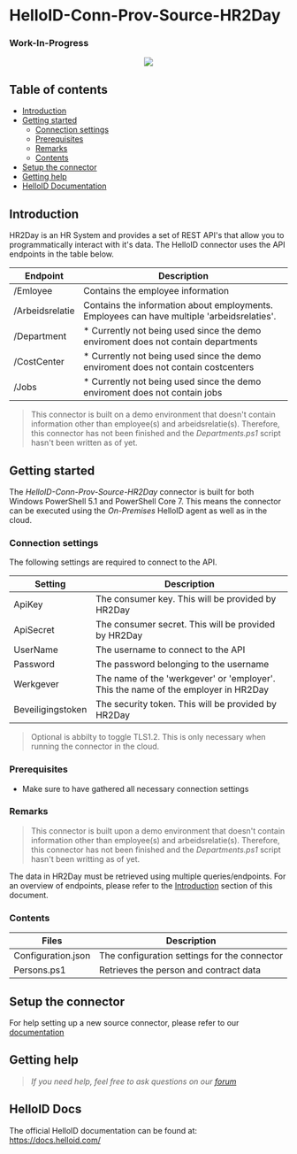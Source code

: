 # HelloID-Conn-Prov-Source-HR2Day
### Work-In-Progress

<p align="center">
  <img src="https://www.hr2day.com/wp-content/uploads/2019/10/cropped-RGB_hr2day_logo.png">
</p>

## Table of contents

- [Introduction](#Introduction)
- [Getting started](#Getting-started)
  + [Connection settings](#Connection-settings)
  + [Prerequisites](#Prerequisites)
  + [Remarks](#Remarks)
  + [Contents](#Contents)
- [Setup the connector](Setup-The-Connector)
- [Getting help](Getting-help)
- [HelloID Documentation](HelloID-Docs)

## Introduction

HR2Day is an HR System and provides a set of REST API's that allow you to programmatically interact with it's data. The HelloID connector uses the API endpoints in the table below.

| Endpoint     | Description |
| ------------ | ----------- |
| /Emloyee     | Contains the employee information            |
| /Arbeidsrelatie    | Contains the information about employments. Employees can have multiple 'arbeidsrelaties'.            |
| /Department | * Currently not being used since the demo enviroment does not contain departments                |
| /CostCenter | * Currently not being used since the demo enviroment does not contain costcenters                |
| /Jobs | * Currently not being used since the demo enviroment does not contain jobs            |

> This connector is built on a demo environment that doesn't contain information other than employee(s) and arbeidsrelatie(s). Therefore, this connector has not been finished and the _Departments.ps1_ script hasn't been written as of yet.

## Getting started

The _HelloID-Conn-Prov-Source-HR2Day_ connector is built for both Windows PowerShell 5.1 and PowerShell Core 7. This means the connector can be executed using the _On-Premises_ HelloID agent as well as in the cloud.

### Connection settings

The following settings are required to connect to the API.

| Setting     | Description |
| ------------ | ----------- |
| ApiKey     | The consumer key. This will be provided by HR2Day          |
| ApiSecret    | The consumer secret. This will be provided by HR2Day          |
| UserName | The username to connect to the API |
| Password | The password belonging to the username |
| Werkgever | The name of the 'werkgever' or 'employer'. This the name of the employer in HR2Day |
| Beveiligingstoken | The security token. This will be provided by HR2Day |

> Optional is abbilty to toggle TLS1.2. This is only necessary when running the connector in the cloud.

### Prerequisites

- Make sure to have gathered all necessary connection settings

### Remarks

> This connector is built upon a demo environment that doesn't contain information other than employee(s) and arbeidsrelatie(s). Therefore, this connector has not been finished and the _Departments.ps1_ script hasn't been writting as of yet.

The data in HR2Day must be retrieved using multiple queries/endpoints. For an overview of endpoints, please refer to the [Introduction](#Introduction) section of this document.

### Contents

| Files       | Description                                |
| ----------- | ------------------------------------------ |
| Configuration.json | The configuration settings for the connector |
| Persons.ps1 | Retrieves the person and contract data     |

## Setup the connector

For help setting up a new source connector, please refer to our [documentation](https://docs.helloid.com/hc/en-us/articles/360012388639-How-to-add-a-source-system)

## Getting help

> _If you need help, feel free to ask questions on our [forum](https://forum.helloid.com)_

## HelloID Docs

The official HelloID documentation can be found at: https://docs.helloid.com/
